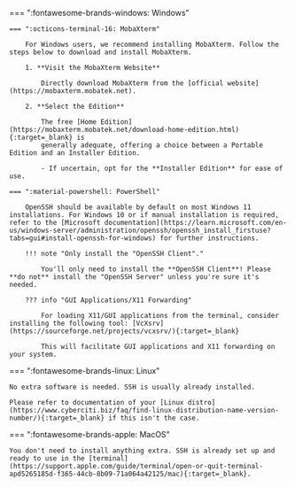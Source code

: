 === ":fontawesome-brands-windows: Windows"

    === ":octicons-terminal-16: MobaXterm"

        For Windows users, we recommend installing MobaXterm. Follow the steps below to download and install MobaXterm.

        1. **Visit the MobaXterm Website**

            Directly download MobaXterm from the [official website](https://mobaxterm.mobatek.net).

        2. **Select the Edition**

            The free [Home Edition](https://mobaxterm.mobatek.net/download-home-edition.html){:target=_blank} is
            generally adequate, offering a choice between a Portable Edition and an Installer Edition.

            - If uncertain, opt for the **Installer Edition** for ease of use.

    === ":material-powershell: PowerShell"

        OpenSSH should be available by default on most Windows 11 installations. For Windows 10 or if manual installation is required, refer to the [Microsoft documentation](https://learn.microsoft.com/en-us/windows-server/administration/openssh/openssh_install_firstuse?tabs=gui#install-openssh-for-windows) for further instructions.

        !!! note "Only install the "OpenSSH Client"."

            You'll only need to install the **OpenSSH Client**! Please **do not** install the "OpenSSH Server" unless you're sure it's needed.

        ??? info "GUI Applications/X11 Forwarding"

            For loading X11/GUI applications from the terminal, consider installing the following tool: [VcXsrv](https://sourceforge.net/projects/vcxsrv/){:target=_blank}

            This will facilitate GUI applications and X11 forwarding on your system.

=== ":fontawesome-brands-linux: Linux"

    No extra software is needed. SSH is usually already installed.

    Please refer to documentation of your [Linux distro](https://www.cyberciti.biz/faq/find-linux-distribution-name-version-number/){:target=_blank} if this isn't the case.

=== ":fontawesome-brands-apple: MacOS"

    You don't need to install anything extra. SSH is already set up and ready to use in the [terminal](https://support.apple.com/guide/terminal/open-or-quit-terminal-apd5265185d-f365-44cb-8b09-71a064a42125/mac){:target=_blank}.
